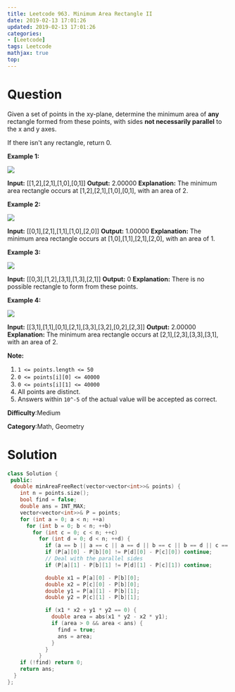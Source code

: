 ```yaml
---
title: Leetcode 963. Minimum Area Rectangle II
date: 2019-02-13 17:01:26
updated: 2019-02-13 17:01:26
categories: 
- [Leetcode]
tags: Leetcode
mathjax: true
top:
---
```


# Question

Given a set of points in the xy-plane, determine the minimum area of  **any**  rectangle formed from these points, with sides  **not necessarily parallel**  to the x and y axes.

If there isn't any rectangle, return 0.

**Example 1:**

![](https://assets.leetcode.com/uploads/2018/12/21/1a.png)

**Input:** [[1,2],[2,1],[1,0],[0,1]]
**Output:** 2.00000
**Explanation:** The minimum area rectangle occurs at [1,2],[2,1],[1,0],[0,1], with an area of 2.

**Example 2:**

![](https://assets.leetcode.com/uploads/2018/12/22/2.png)

**Input:** [[0,1],[2,1],[1,1],[1,0],[2,0]]
**Output:** 1.00000 **Explanation:** The minimum area rectangle occurs at [1,0],[1,1],[2,1],[2,0], with an area of 1.

**Example 3:**

![](https://assets.leetcode.com/uploads/2018/12/22/3.png)

**Input:** [[0,3],[1,2],[3,1],[1,3],[2,1]]
**Output:** 0 **Explanation:** There is no possible rectangle to form from these points.

**Example 4:**

![](https://assets.leetcode.com/uploads/2018/12/21/4c.png)

**Input:** [[3,1],[1,1],[0,1],[2,1],[3,3],[3,2],[0,2],[2,3]]
**Output:** 2.00000 **Explanation:** The minimum area rectangle occurs at [2,1],[2,3],[3,3],[3,1], with an area of 2.

**Note:**

1. `1 <= points.length <= 50`
2. `0 <= points[i][0] <= 40000`
3. `0 <= points[i][1] <= 40000`
4. All points are distinct.
5. Answers within  `10^-5`  of the actual value will be accepted as correct.

**Difficulty**:Medium

**Category**:Math, Geometry

<!-- more -->

# Solution

```cpp
class Solution {
 public:
  double minAreaFreeRect(vector<vector<int>>& points) {
    int n = points.size();
    bool find = false;
    double ans = INT_MAX;
    vector<vector<int>>& P = points;
    for (int a = 0; a < n; ++a)
      for (int b = 0; b < n; ++b)
        for (int c = 0; c < n; ++c)
          for (int d = 0; d < n; ++d) {
            if (a == b || a == c || a == d || b == c || b == d || c == d) continue;
            if (P[a][0] - P[b][0] != P[d][0] - P[c][0]) continue;
            // Deal with the parallel sides
            if (P[a][1] - P[b][1] != P[d][1] - P[c][1]) continue;

            double x1 = P[a][0] - P[b][0];
            double x2 = P[c][0] - P[b][0];
            double y1 = P[a][1] - P[b][1];
            double y2 = P[c][1] - P[b][1];

            if (x1 * x2 + y1 * y2 == 0) {
              double area = abs(x1 * y2 - x2 * y1);
              if (area > 0 && area < ans) {
                find = true;
                ans = area;
              }
            }
          }
    if (!find) return 0;
    return ans;
  }
};
```